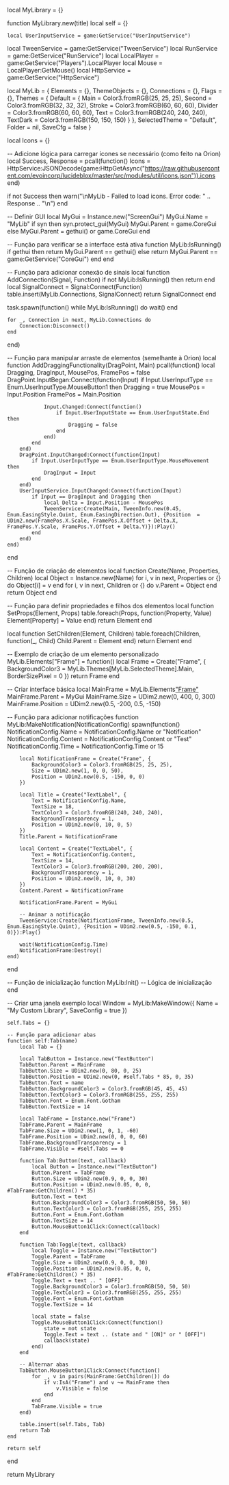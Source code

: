 local MyLibrary = {}

function MyLibrary.new(title)
    local self = {}

    local UserInputService = game:GetService("UserInputService")
local TweenService = game:GetService("TweenService")
local RunService = game:GetService("RunService")
local LocalPlayer = game:GetService("Players").LocalPlayer
local Mouse = LocalPlayer:GetMouse()
local HttpService = game:GetService("HttpService")

local MyLib = {
    Elements = {},
    ThemeObjects = {},
    Connections = {},
    Flags = {},
    Themes = {
        Default = {
            Main = Color3.fromRGB(25, 25, 25),
            Second = Color3.fromRGB(32, 32, 32),
            Stroke = Color3.fromRGB(60, 60, 60),
            Divider = Color3.fromRGB(60, 60, 60),
            Text = Color3.fromRGB(240, 240, 240),
            TextDark = Color3.fromRGB(150, 150, 150)
        }
    },
    SelectedTheme = "Default",
    Folder = nil,
    SaveCfg = false
}

local Icons = {}

-- Adicione lógica para carregar ícones se necessário (como feito na Orion)
local Success, Response = pcall(function()
    Icons = HttpService:JSONDecode(game:HttpGetAsync("https://raw.githubusercontent.com/evoincorp/lucideblox/master/src/modules/util/icons.json")).icons
end)

if not Success then
    warn("\nMyLib - Failed to load icons. Error code: " .. Response .. "\n")
end

-- Definir GUI
local MyGui = Instance.new("ScreenGui")
MyGui.Name = "MyLib"
if syn then
    syn.protect_gui(MyGui)
    MyGui.Parent = game.CoreGui
else
    MyGui.Parent = gethui() or game.CoreGui
end

-- Função para verificar se a interface está ativa
function MyLib:IsRunning()
    if gethui then
        return MyGui.Parent == gethui()
    else
        return MyGui.Parent == game:GetService("CoreGui")
    end
end

-- Função para adicionar conexão de sinais
local function AddConnection(Signal, Function)
    if not MyLib:IsRunning() then
        return
    end
    local SignalConnect = Signal:Connect(Function)
    table.insert(MyLib.Connections, SignalConnect)
    return SignalConnect
end

task.spawn(function()
    while MyLib:IsRunning() do
        wait()
    end

    for _, Connection in next, MyLib.Connections do
        Connection:Disconnect()
    end
end)

-- Função para manipular arraste de elementos (semelhante à Orion)
local function AddDraggingFunctionality(DragPoint, Main)
    pcall(function()
        local Dragging, DragInput, MousePos, FramePos = false
        DragPoint.InputBegan:Connect(function(Input)
            if Input.UserInputType == Enum.UserInputType.MouseButton1 then
                Dragging = true
                MousePos = Input.Position
                FramePos = Main.Position

                Input.Changed:Connect(function()
                    if Input.UserInputState == Enum.UserInputState.End then
                        Dragging = false
                    end
                end)
            end
        end)
        DragPoint.InputChanged:Connect(function(Input)
            if Input.UserInputType == Enum.UserInputType.MouseMovement then
                DragInput = Input
            end
        end)
        UserInputService.InputChanged:Connect(function(Input)
            if Input == DragInput and Dragging then
                local Delta = Input.Position - MousePos
                TweenService:Create(Main, TweenInfo.new(0.45, Enum.EasingStyle.Quint, Enum.EasingDirection.Out), {Position  = UDim2.new(FramePos.X.Scale, FramePos.X.Offset + Delta.X, FramePos.Y.Scale, FramePos.Y.Offset + Delta.Y)}):Play()
            end
        end)
    end)
end   

-- Função de criação de elementos
local function Create(Name, Properties, Children)
    local Object = Instance.new(Name)
    for i, v in next, Properties or {} do
        Object[i] = v
    end
    for i, v in next, Children or {} do
        v.Parent = Object
    end
    return Object
end

-- Função para definir propriedades e filhos dos elementos
local function SetProps(Element, Props)
    table.foreach(Props, function(Property, Value)
        Element[Property] = Value
    end)
    return Element
end

local function SetChildren(Element, Children)
    table.foreach(Children, function(_, Child)
        Child.Parent = Element
    end)
    return Element
end

-- Exemplo de criação de um elemento personalizado
MyLib.Elements["Frame"] = function()
    local Frame = Create("Frame", {
        BackgroundColor3 = MyLib.Themes[MyLib.SelectedTheme].Main,
        BorderSizePixel = 0
    })
    return Frame
end

-- Criar interface básica
local MainFrame = MyLib.Elements["Frame"]()
MainFrame.Parent = MyGui
MainFrame.Size = UDim2.new(0, 400, 0, 300)
MainFrame.Position = UDim2.new(0.5, -200, 0.5, -150)

-- Função para adicionar notificações
function MyLib:MakeNotification(NotificationConfig)
    spawn(function()
        NotificationConfig.Name = NotificationConfig.Name or "Notification"
        NotificationConfig.Content = NotificationConfig.Content or "Test"
        NotificationConfig.Time = NotificationConfig.Time or 15

        local NotificationFrame = Create("Frame", {
            BackgroundColor3 = Color3.fromRGB(25, 25, 25),
            Size = UDim2.new(1, 0, 0, 50),
            Position = UDim2.new(0.5, -150, 0, 0)
        })

        local Title = Create("TextLabel", {
            Text = NotificationConfig.Name,
            TextSize = 18,
            TextColor3 = Color3.fromRGB(240, 240, 240),
            BackgroundTransparency = 1,
            Position = UDim2.new(0, 10, 0, 5)
        })
        Title.Parent = NotificationFrame

        local Content = Create("TextLabel", {
            Text = NotificationConfig.Content,
            TextSize = 14,
            TextColor3 = Color3.fromRGB(200, 200, 200),
            BackgroundTransparency = 1,
            Position = UDim2.new(0, 10, 0, 30)
        })
        Content.Parent = NotificationFrame

        NotificationFrame.Parent = MyGui

        -- Animar a notificação
        TweenService:Create(NotificationFrame, TweenInfo.new(0.5, Enum.EasingStyle.Quint), {Position = UDim2.new(0.5, -150, 0.1, 0)}):Play()

        wait(NotificationConfig.Time)
        NotificationFrame:Destroy()
    end)
end

-- Função de inicialização
function MyLib:Init()
    -- Lógica de inicialização
end

-- Criar uma janela exemplo
local Window = MyLib:MakeWindow({
    Name = "My Custom Library",
    SaveConfig = true
})

    
    self.Tabs = {}

    -- Função para adicionar abas
    function self:Tab(name)
        local Tab = {}

        local TabButton = Instance.new("TextButton")
        TabButton.Parent = MainFrame
        TabButton.Size = UDim2.new(0, 80, 0, 25)
        TabButton.Position = UDim2.new(0, #self.Tabs * 85, 0, 35)
        TabButton.Text = name
        TabButton.BackgroundColor3 = Color3.fromRGB(45, 45, 45)
        TabButton.TextColor3 = Color3.fromRGB(255, 255, 255)
        TabButton.Font = Enum.Font.Gotham
        TabButton.TextSize = 14

        local TabFrame = Instance.new("Frame")
        TabFrame.Parent = MainFrame
        TabFrame.Size = UDim2.new(1, 0, 1, -60)
        TabFrame.Position = UDim2.new(0, 0, 0, 60)
        TabFrame.BackgroundTransparency = 1
        TabFrame.Visible = #self.Tabs == 0

        function Tab:Button(text, callback)
            local Button = Instance.new("TextButton")
            Button.Parent = TabFrame
            Button.Size = UDim2.new(0.9, 0, 0, 30)
            Button.Position = UDim2.new(0.05, 0, 0, #TabFrame:GetChildren() * 35)
            Button.Text = text
            Button.BackgroundColor3 = Color3.fromRGB(50, 50, 50)
            Button.TextColor3 = Color3.fromRGB(255, 255, 255)
            Button.Font = Enum.Font.Gotham
            Button.TextSize = 14
            Button.MouseButton1Click:Connect(callback)
        end

        function Tab:Toggle(text, callback)
            local Toggle = Instance.new("TextButton")
            Toggle.Parent = TabFrame
            Toggle.Size = UDim2.new(0.9, 0, 0, 30)
            Toggle.Position = UDim2.new(0.05, 0, 0, #TabFrame:GetChildren() * 35)
            Toggle.Text = text .. " [OFF]"
            Toggle.BackgroundColor3 = Color3.fromRGB(50, 50, 50)
            Toggle.TextColor3 = Color3.fromRGB(255, 255, 255)
            Toggle.Font = Enum.Font.Gotham
            Toggle.TextSize = 14

            local state = false
            Toggle.MouseButton1Click:Connect(function()
                state = not state
                Toggle.Text = text .. (state and " [ON]" or " [OFF]")
                callback(state)
            end)
        end

        -- Alternar abas
        TabButton.MouseButton1Click:Connect(function()
            for _, v in pairs(MainFrame:GetChildren()) do
                if v:IsA("Frame") and v ~= MainFrame then
                    v.Visible = false
                end
            end
            TabFrame.Visible = true
        end)

        table.insert(self.Tabs, Tab)
        return Tab
    end

    return self
end

return MyLibrary

